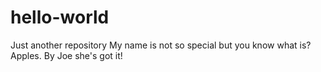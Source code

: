 # hello-world
Just another repository
My name is not so special but you know what is? Apples. By Joe she's got it!
